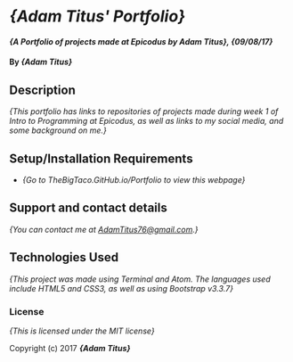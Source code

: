 # _{Adam Titus' Portfolio}_

#### _{A Portfolio of projects made at Epicodus by Adam Titus}, {09/08/17}_

#### By _**{Adam Titus}**_

## Description

_{This portfolio has links to repositories of projects made during week 1 of Intro to Programming at Epicodus, as well as links to my social media, and some background on me.}_

## Setup/Installation Requirements

* _{Go to TheBigTaco.GitHub.io/Portfolio to view this webpage}_

## Support and contact details

_{You can contact me at AdamTitus76@gmail.com.}_

## Technologies Used

_{This project was made using Terminal and Atom. The languages used include HTML5 and CSS3, as well as using Bootstrap v3.3.7}_

### License

*{This is licensed under the MIT license}*

Copyright (c) 2017 **_{Adam Titus}_**
